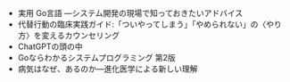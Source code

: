 - 実用 Go言語 ―システム開発の現場で知っておきたいアドバイス
- 代替行動の臨床実践ガイド:「ついやってしまう」「やめられない」の〈やり方〉を変えるカウンセリング
- ChatGPTの頭の中
- Goならわかるシステムプログラミング 第2版
- 病気はなぜ、あるのか―進化医学による新しい理解
